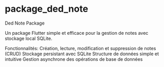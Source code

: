 # package_ded_note
Ded Note Package 

Un package Flutter simple et efficace pour la gestion de notes avec stockage local SQLite. 

Fonctionnalités:
Création, lecture, modification et suppression de notes (CRUD) 
Stockage persistant avec SQLite 
Structure de données simple et intuitive 
Gestion asynchrone des opérations de base de données

